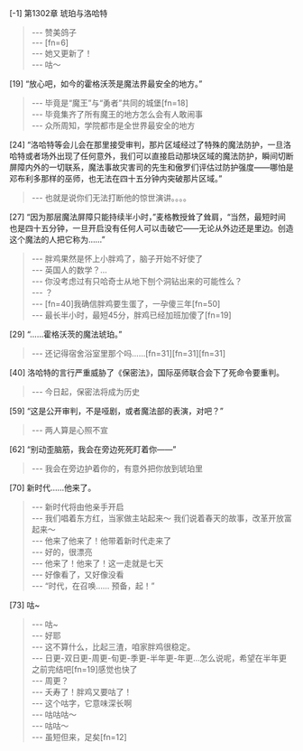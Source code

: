 
[-1] 第1302章 琥珀与洛哈特
>--- 赞美鸽子<br>
>--- [fn=6]<br>
>--- 她又更新了！<br>
>--- 咕～<br>

[19] “放心吧，如今的霍格沃茨是魔法界最安全的地方。”
>--- 毕竟是“魔王”与“勇者”共同的城堡[fn=18]<br>
>--- 毕竟集齐了所有魔王的地方怎么会有人敢闹事<br>
>--- 众所周知，学院都市是全世界最安全的地方<br>

[24] “洛哈特等会儿会在那里接受审判，那片区域经过了特殊的魔法防护，一旦洛哈特或者场外出现了任何意外，我们可以直接启动那块区域的魔法防护，瞬间切断屏障内外的一切联系，魔法事故灾害司的先生和傲罗们评估过防护强度——哪怕是邓布利多那样的巫师，也无法在四十五分钟内突破那片区域。”
>--- 也就是说你们无法打断他的惊世演讲。。。。<br>

[27] “因为那层魔法屏障只能持续半小时，”麦格教授耸了耸肩，“当然，最短时间也是四十五分钟，一旦开启没有任何人可以击破它——无论从外边还是里边。创造这个魔法的人把它称为……”
>--- 胖鸡果然是怀上小胖鸡了，脑子开始不好使了<br>
>--- 英国人的数学？…<br>
>--- 你没考虑过有只哈奇士从地下刨个洞钻出来的可能性么？<br>
>--- ？<br>
>--- [fn=40]我确信胖鸡要生蛋了，一孕傻三年[fn=50]<br>
>--- 最长半小时，最短45分，胖鸡已经加班加傻了[fn=19]<br>

[29] “……霍格沃茨的魔法琥珀。”
>--- 还记得宿舍浴室里那个吗……[fn=31][fn=31][fn=31]<br>

[40] 洛哈特的言行严重威胁了《保密法》，国际巫师联合会下了死命令要重判。
>--- 今日起，保密法将成为历史<br>

[59] “这是公开审判，不是哑剧，或者魔法部的表演，对吧？”
>--- 两人算是心照不宣<br>

[62] “别动歪脑筋，我会在旁边死死盯着你——”
>--- 我会在旁边护着你的，有意外把你放到琥珀里<br>

[70] 新时代……他来了。
>--- 新时代将由他亲手开启<br>
>--- 我们唱着东方红，当家做主站起来～
我们说着春天的故事，改革开放富起来～<br>
>--- 他来了他来了！他带着新时代走来了<br>
>--- 好的，很漂亮<br>
>--- 他来了！他来了！这一走就是七天<br>
>--- 好像看了，又好像没看<br>
>--- “时代，在召唤……
预备，起！”<br>

[73] 咕~
>--- 咕~<br>
>--- 好耶<br>
>--- 这不算什么，比起三渣，咱家胖鸡很稳定。<br>
>--- 日更-双日更-周更-旬更-季更-半年更-年更...怎么说呢，希望在半年更之前完结吧[fn=19]感觉也快了<br>
>--- 周更？<br>
>--- 夭寿了！胖鸡又要咕了！<br>
>--- 这个咕字，它意味深长啊<br>
>--- 咕咕咕～<br>
>--- 咕咕～<br>
>--- 虽短但来，足矣[fn=12]<br>
